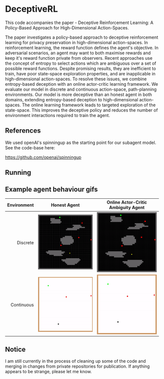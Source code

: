 # DeceptiveRL
This code accompanies the paper - Deceptive Reinforcement Learning: A Policy-Based Approach for High-Dimensional Action-Spaces. 

The paper investigates a policy-based approach to deceptive reinforcement learning for privacy preservation in high-dimensional action-spaces. In reinforcement learning, the reward function defines the agent's objective. In adversarial scenarios, an agent may want to both maximise rewards and keep it's reward function private from observers. Recent approaches use the concept of entropy to select actions which are ambiguous over a set of possible reward functions. Despite promising results, they are inefficient to train, have poor state-space exploration properties, and are inapplicable in high-dimensional action-spaces. To resolve these issues, we combine entropy-based deception with an online actor-critic learning framework. We evaluate our model in discrete and continuous action-space, path-planning environments. Our model is more deceptive than an honest agent in both domains, extending entropy-based deception to high-dimensional action-spaces. The online learning framework leads to targeted exploration of the state-space. This improves the deceptive policy and reduces the number of environment interactions required to train the agent.

## References
We used openAI's spinningup as the starting point for our subagent model. See the code-base here:

https://github.com/openai/spinningup

## Running

## Example agent behaviour gifs
Environment |Honest Agent                                      | Online Actor-Critic Ambiguity Agent
-----------:|:------------------------------------------------:|:----------------------------------------------:
Discrete    | ![Alt Text](/assets/honest_discrete_map_16.gif)  | ![Alt Text](/assets/ambiguity_discrete_map_16.gif)
Continuous  | ![Alt Text](/assets/honest_continuous_map_3.gif) | ![Alt Text](/assets/ambiguity_continuous_map_3.gif)

## Notice
I am still currently in the process of cleaning up some of the code and merging in changes from private repositories for publication. If anything appears to be strange, please let me know.
